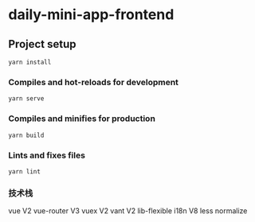 # daily-mini-app-frontend

## Project setup
```
yarn install
```

### Compiles and hot-reloads for development
```
yarn serve
```

### Compiles and minifies for production
```
yarn build
```

### Lints and fixes files
```
yarn lint
```

### 技术栈
vue V2
vue-router V3
vuex V2
vant V2
lib-flexible
i18n V8
less
normalize



